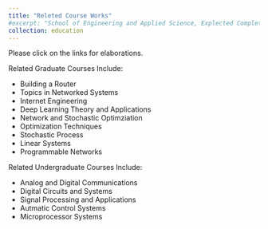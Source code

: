 ```yaml
---
title: "Releted Course Works"
#excerpt: "School of Engineering and Applied Science, Explected Completion in Summer, 2024" #"Short description of portfolio item number 1<br/><img src='/images/500x300.png'>"
collection: education
---
```


Please click on the links for elaborations. 

Related Graduate Courses Include: 

* Building a Router 
* Topics in Networked Systems  
* Internet Engineering  
* Deep Learning Theory and Applications  
* Network and Stochastic Optimziation  
* Optimization Techniques 
* Stochastic Process  
* Linear Systems 
* Programmable Networks

Related Undergraduate Courses Include: 

* Analog and Digital Communications  
* Digital Circuits and Systems 
* Signal Processing and Applications   
* Autmatic Control Systems  
* Microprocessor Systems  

<!-- Related Courses Online:

Database Management
Data Structures and Algorithms  -->
